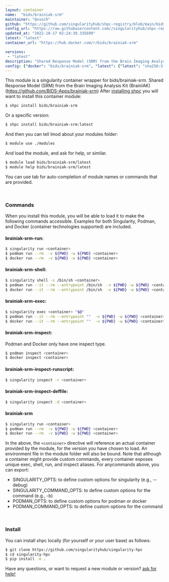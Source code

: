 ```yaml
---
layout: container
name:  "bids/brainiak-srm"
maintainer: "@vsoch"
github: "https://github.com/singularityhub/shpc-registry/blob/main/bids/brainiak-srm/container.yaml"
config_url: "https://raw.githubusercontent.com//singularityhub/shpc-registry/main/bids/brainiak-srm/container.yaml"
updated_at: "2022-10-17 02:24:39.335699"
latest: "latest"
container_url: "https://hub.docker.com/r/bids/brainiak-srm"

versions:
 - "latest"
description: "Shared Response Model (SRM) from the Brain Imaging Analysis Kit (BrainIAK) (https://github.com/BIDS-Apps/brainiak-srm)"
config: {"docker": "bids/brainiak-srm", "latest": {"latest": "sha256:5ff856420a178be4e8150e574251a44885451050e9803515269e5ff15cd67430"}, "tags": {"latest": "sha256:5ff856420a178be4e8150e574251a44885451050e9803515269e5ff15cd67430"}, "filter": ["v*"], "maintainer": "@vsoch", "description": "Shared Response Model (SRM) from the Brain Imaging Analysis Kit (BrainIAK) (https://github.com/BIDS-Apps/brainiak-srm)", "url": "https://hub.docker.com/r/bids/brainiak-srm"}
---
```


This module is a singularity container wrapper for bids/brainiak-srm.
Shared Response Model (SRM) from the Brain Imaging Analysis Kit (BrainIAK) (https://github.com/BIDS-Apps/brainiak-srm)
After [installing shpc](#install) you will want to install this container module:


```bash
$ shpc install bids/brainiak-srm
```

Or a specific version:

```bash
$ shpc install bids/brainiak-srm:latest
```

And then you can tell lmod about your modules folder:

```bash
$ module use ./modules
```

And load the module, and ask for help, or similar.

```bash
$ module load bids/brainiak-srm/latest
$ module help bids/brainiak-srm/latest
```

You can use tab for auto-completion of module names or commands that are provided.

<br>

### Commands

When you install this module, you will be able to load it to make the following commands accessible.
Examples for both Singularity, Podman, and Docker (container technologies supported) are included.

#### brainiak-srm-run:

```bash
$ singularity run <container>
$ podman run --rm  -v ${PWD} -w ${PWD} <container>
$ docker run --rm  -v ${PWD} -w ${PWD} <container>
```

#### brainiak-srm-shell:

```bash
$ singularity shell -s /bin/sh <container>
$ podman run --it --rm --entrypoint /bin/sh  -v ${PWD} -w ${PWD} <container>
$ docker run --it --rm --entrypoint /bin/sh  -v ${PWD} -w ${PWD} <container>
```

#### brainiak-srm-exec:

```bash
$ singularity exec <container> "$@"
$ podman run --it --rm --entrypoint ""  -v ${PWD} -w ${PWD} <container> "$@"
$ docker run --it --rm --entrypoint ""  -v ${PWD} -w ${PWD} <container> "$@"
```

#### brainiak-srm-inspect:

Podman and Docker only have one inspect type.

```bash
$ podman inspect <container>
$ docker inspect <container>
```

#### brainiak-srm-inspect-runscript:

```bash
$ singularity inspect -r <container>
```

#### brainiak-srm-inspect-deffile:

```bash
$ singularity inspect -d <container>
```



#### brainiak-srm

```bash
$ singularity run <container>
$ podman run --rm  -v ${PWD} -w ${PWD} <container>
$ docker run --rm  -v ${PWD} -w ${PWD} <container>
```


In the above, the `<container>` directive will reference an actual container provided
by the module, for the version you have chosen to load. An environment file in the
module folder will also be bound. Note that although a container
might provide custom commands, every container exposes unique exec, shell, run, and
inspect aliases. For anycommands above, you can export:

 - SINGULARITY_OPTS: to define custom options for singularity (e.g., --debug)
 - SINGULARITY_COMMAND_OPTS: to define custom options for the command (e.g., -b)
 - PODMAN_OPTS: to define custom options for podman or docker
 - PODMAN_COMMAND_OPTS: to define custom options for the command

<br>
  
### Install

You can install shpc locally (for yourself or your user base) as follows:

```bash
$ git clone https://github.com/singularityhub/singularity-hpc
$ cd singularity-hpc
$ pip install -e .
```

Have any questions, or want to request a new module or version? [ask for help!](https://github.com/singularityhub/singularity-hpc/issues)